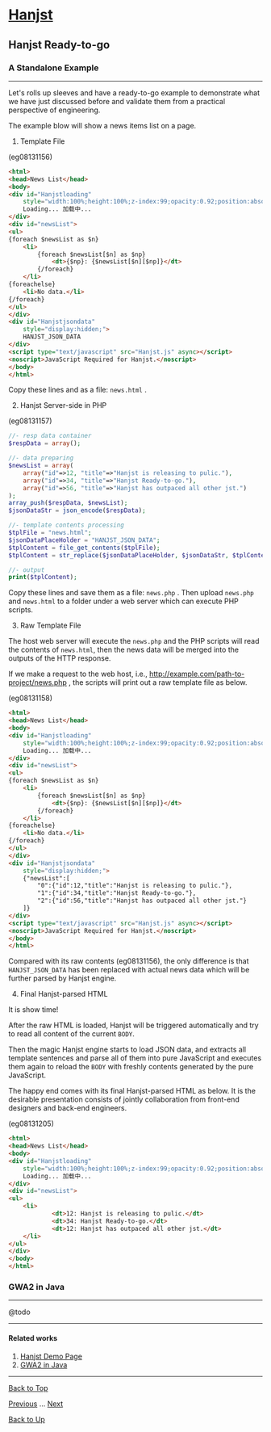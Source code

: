 # [Hanjst](/hanjst/index)
## Hanjst Ready-to-go
### A Standalone Example
---
Let's rolls up sleeves and have a ready-to-go example to demonstrate what we have just discussed before and validate them from a practical perspective of engineering.

The example blow will show a news items list on a page.

1. Template File 

(eg08131156)

```html
<html>
<head>News List</head>
<body>
<div id="Hanjstloading" 
	style="width:100%;height:100%;z-index:99;opacity:0.92;position:absolute;background-color:#ffffff;"> 
	Loading... 加载中... 
</div>
<div id="newsList">
<ul>
{foreach $newsList as $n}
	<li>
		{foreach $newsList[$n] as $np}
			<dt>{$np}: {$newsList[$n][$np]}</dt>
		{/foreach}
	</li>
{foreachelse}
	<li>No data.</li>
{/foreach}
</ul>
</div>
<div id="Hanjstjsondata" 
	style="display:hidden;">
	HANJST_JSON_DATA
</div>
<script type="text/javascript" src="Hanjst.js" async></script>
<noscript>JavaScript Required for Hanjst.</noscript>
</body>
</html>
```

Copy these lines and as a file: `news.html` .

2. Hanjst Server-side in PHP 

(eg08131157)

```php
//- resp data container
$respData = array();

//- data preparing
$newsList = array(
	array("id"=>12, "title"=>"Hanjst is releasing to pulic."),
	array("id"=>34, "title"=>"Hanjst Ready-to-go."),
	array("id"=>56, "title"=>"Hanjst has outpaced all other jst.")
);
array_push($respData, $newsList);
$jsonDataStr = json_encode($respData);

//- template contents processing
$tplFile = "news.html";
$jsonDataPlaceHolder = "HANJST_JSON_DATA";
$tplContent = file_get_contents($tplFile);
$tplContent = str_replace($jsonDataPlaceHolder, $jsonDataStr, $tplContent);

//- output
print($tplContent);
```

Copy these lines and save them as a file: `news.php` .  Then upload `news.php` and `news.html` to a folder under a web server which can execute PHP scripts.


3. Raw Template File

The host web server will execute the `news.php` and the PHP scripts will read the contents of `news.html`, then the news data will be merged into the outputs of the HTTP response.

If we make a request to the web host, i.e., http://example.com/path-to-project/news.php , the scripts will print out a raw template file as below.

(eg08131158)

```html
<html>
<head>News List</head>
<body>
<div id="Hanjstloading" 
	style="width:100%;height:100%;z-index:99;opacity:0.92;position:absolute;background-color:#ffffff;"> 
	Loading... 加载中... 
</div>
<div id="newsList">
<ul>
{foreach $newsList as $n}
	<li>
		{foreach $newsList[$n] as $np}
			<dt>{$np}: {$newsList[$n][$np]}</dt>
		{/foreach}
	</li>
{foreachelse}
	<li>No data.</li>
{/foreach}
</ul>
</div>
<div id="Hanjstjsondata" 
	style="display:hidden;">
	{"newsList":[
		"0":{"id":12,"title":"Hanjst is releasing to pulic."},
		"1":{"id":34,"title":"Hanjst Ready-to-go."},
		"2":{"id":56,"title":"Hanjst has outpaced all other jst."}
	]}
</div>
<script type="text/javascript" src="Hanjst.js" async></script>
<noscript>JavaScript Required for Hanjst.</noscript>
</body>
</html>
```
Compared with its raw contents (eg08131156), the only difference is that `HANJST_JSON_DATA` has been replaced with actual news data which will be further parsed by Hanjst engine.


4. Final Hanjst-parsed HTML

It is show time!

After the raw HTML is loaded, Hanjst will be triggered automatically and try to read all content of the current `BODY`.

Then the magic Hanjst engine starts to load JSON data, and extracts all template sentences and parse all of them into pure JavaScript and executes them again to reload the `BODY` with freshly contents generated by the pure JavaScript.

The happy end comes with its final Hanjst-parsed HTML as below. It is the desirable presentation consists of jointly collaboration from front-end designers and back-end engineers.  

(eg08131205)

```html
<html>
<head>News List</head>
<body>
<div id="Hanjstloading" 
	style="width:100%;height:100%;z-index:99;opacity:0.92;position:absolute;background-color:#ffffff;"> 
	Loading... 加载中... 
</div>
<div id="newsList">
<ul>
	<li>
			<dt>12: Hanjst is releasing to pulic.</dt>
			<dt>34: Hanjst Ready-to-go.</dt>
			<dt>12: Hanjst has outpaced all other jst.</dt>
	</li>
</ul>
</div>
</body>
</html>
```



### GWA2 in Java
---

@todo


---

#### Related works

1. [Hanjst Demo Page](https://ufqi.com/dev/hanjst/)
2. [GWA2 in Java](https://github.com/wadelau/GWA2/)

---

[Back to Top](/hanjst/hanjst-ready-to-go)

[Previous](./hanst-cache) ... [Next](./)

[Back to Up](/hanjst/index)

<!--stackedit_data:
eyJoaXN0b3J5IjpbLTQ2MTYyMTc3XX0=
-->